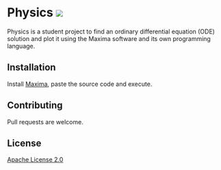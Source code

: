 # Physics [![](https://badgen.net/badge/color/green/green)](https://github.com)

Physics is a student project to find an ordinary differential equation (ODE) solution and plot it using the Maxima software and its own programming language.

## Installation

Install [Maxima](http://maxima.sourceforge.net/), paste the source code and execute.

## Contributing
Pull requests are welcome.

## License
[Apache License 2.0](https://opensource.org/licenses/Apache-2.0)
